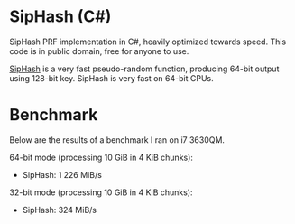 # SipHash (C#)
SipHash PRF implementation in C#, heavily optimized towards speed. This code is in public domain, free for anyone to use.

[SipHash](https://131002.net/siphash/) is a very fast pseudo-random function, producing 64-bit output using 128-bit key. SipHash is very fast on 64-bit CPUs.

# Benchmark #
Below are the results of a benchmark I ran on i7 3630QM.

64-bit mode (processing 10 GiB in 4 KiB chunks):
- SipHash: 1 226 MiB/s

32-bit mode (processing 10 GiB in 4 KiB chunks):
- SipHash: 324 MiB/s